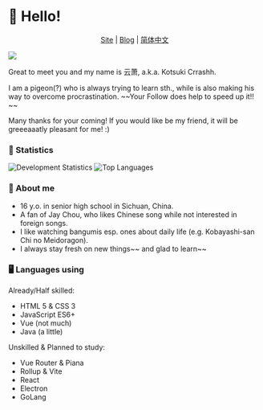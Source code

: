 # 👋 Hello!
  
<p align="center">
   <a href="https://crrashh.com">Site</a> | 
   <a href="https://blog.crrashh.com">Blog</a> | 
   <a href="./blob/main/README.zh.md">简体中文</a>
</p>

![](https://komarev.com/ghpvc/?username=crrashh1542&label=Profile%20views&color=0e75b6&style=flat)
  
Great to meet you and my name is 云萧, a.k.a. Kotsuki Crrashh.  

I am a pigeon(?) who is always trying to learn sth., while is also making his way to overcome procrastination. ~~Your Follow does help to speed up it!! ~~  

Many thanks for your coming! If you would like be my friend, it will be greeeaaatly pleasant for me! :)

### 🔢 Statistics
![Development Statistics](https://github-readme-stats.vercel.app/api?username=crrashh1542&show_icons=true&theme=dracula)
![Top Languages](https://github-readme-stats.vercel.app/api/top-langs/?username=crrashh1542&layout=compact)

### 👀 About me
  - 16 y.o. in senior high school in Sichuan, China.
  - A fan of Jay Chou, who likes Chinese song while not interested in foreign songs.
  - I like watching bangumis esp. ones about daily life (e.g. Kobayashi-san Chi no Meidoragon).
  - I always stay fresh on new things~~ and glad to learn~~
    
### 🖥️ Languages using
Already/Half skilled:
  - HTML 5 & CSS 3
  - JavaScript ES6+
  - Vue (not much)
  - Java (a little)
  
Unskilled & Planned to study:
  - Vue Router & Piana
  - Rollup & Vite
  - React
  - Electron
  - GoLang
